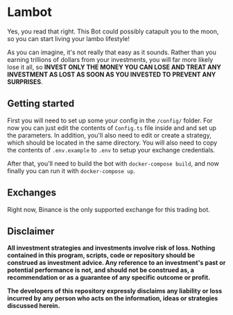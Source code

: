 # Lambot

Yes, you read that right. This Bot could possibly catapult you to the moon, so you can start living your lambo lifestyle!

As you can imagine, it's not really that easy as it sounds. Rather than you earning trillions of dollars from your investments, you will far more likely lose it all, so **INVEST ONLY THE MONEY YOU CAN LOSE AND TREAT ANY INVESTMENT AS LOST AS SOON AS YOU INVESTED TO PREVENT ANY SURPRISES**.

## Getting started

First you will need to set up some your config in the `/config/` folder. For now you can just edit the contents of `Config.ts` file inside and and set up the parameters. In addition, you'll also need to edit or create a strategy, which should be located in the same directory. You will also need to copy the contents of `.env.example` to `.env` to setup your exchange credentials.

After that, you'll need to build the bot with `docker-compose build`, and now finally you can run it with `docker-compose up`.

## Exchanges

Right now, Binance is the only supported exchange for this trading bot.

## Disclaimer

**All investment strategies and investments involve risk of loss.
Nothing contained in this program, scripts, code or repository should be construed as investment advice.
Any reference to an investment's past or potential performance is not,
and should not be construed as, a recommendation or as a guarantee of any specific outcome or profit.**

**The developers of this repository expressly disclaims any liability or loss
incurred by any person who acts on the information, ideas or strategies discussed herein.**
